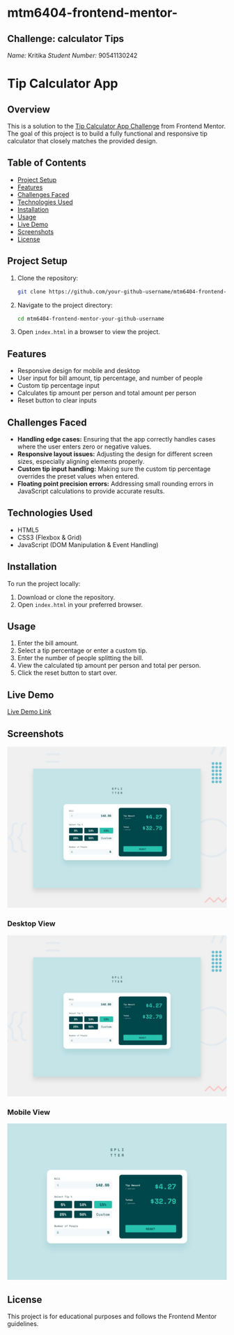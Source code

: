 # mtm6404-frontend-mentor-
## Challenge: calculator Tips

*Name:* Kritika
*Student Number:* 90541130242
# Tip Calculator App

## Overview
This is a solution to the [Tip Calculator App Challenge](https://www.frontendmentor.io/challenges/tip-calculator-app-ugJNGbJUX) from Frontend Mentor. The goal of this project is to build a fully functional and responsive tip calculator that closely matches the provided design.

## Table of Contents
- [Project Setup](#project-setup)
- [Features](#features)
- [Challenges Faced](#challenges-faced)
- [Technologies Used](#technologies-used)
- [Installation](#installation)
- [Usage](#usage)
- [Live Demo](#live-demo)
- [Screenshots](#screenshots)
- [License](#license)

## Project Setup
1. Clone the repository:
   ```sh
   git clone https://github.com/your-github-username/mtm6404-frontend-mentor-your-github-username.git
   ```
2. Navigate to the project directory:
   ```sh
   cd mtm6404-frontend-mentor-your-github-username
   ```
3. Open `index.html` in a browser to view the project.

## Features
- Responsive design for mobile and desktop
- User input for bill amount, tip percentage, and number of people
- Custom tip percentage input
- Calculates tip amount per person and total amount per person
- Reset button to clear inputs

## Challenges Faced
- **Handling edge cases:** Ensuring that the app correctly handles cases where the user enters zero or negative values.
- **Responsive layout issues:** Adjusting the design for different screen sizes, especially aligning elements properly.
- **Custom tip input handling:** Making sure the custom tip percentage overrides the preset values when entered.
- **Floating point precision errors:** Addressing small rounding errors in JavaScript calculations to provide accurate results.

## Technologies Used
- HTML5
- CSS3 (Flexbox & Grid)
- JavaScript (DOM Manipulation & Event Handling)

## Installation
To run the project locally:
1. Download or clone the repository.
2. Open `index.html` in your preferred browser.

## Usage
1. Enter the bill amount.
2. Select a tip percentage or enter a custom tip.
3. Enter the number of people splitting the bill.
4. View the calculated tip amount per person and total per person.
5. Click the reset button to start over.

## Live Demo
[Live Demo Link](https://www.frontendmentor.io/challenges/tip-calculator-app-ugJNGbJUX)

## Screenshots
![Desktop Screenshot](./desktop-preview.jpg)
### Desktop View
![Desktop Screenshot](./desktop-preview.jpg)
### Mobile View
![Desktop completed](./desktop-design-completed.jpg)

## License
This project is for educational purposes and follows the Frontend Mentor guidelines.
